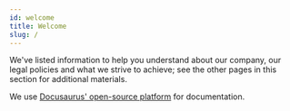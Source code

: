 ```yaml
---
id: welcome
title: Welcome
slug: /
---
```


We've listed information to help you understand about our company, our legal policies and what we strive to achieve; see the other pages in this section for additional materials.

We use [Docusaurus' open-source platform](https://v2.docusaurus.io/) for documentation.
